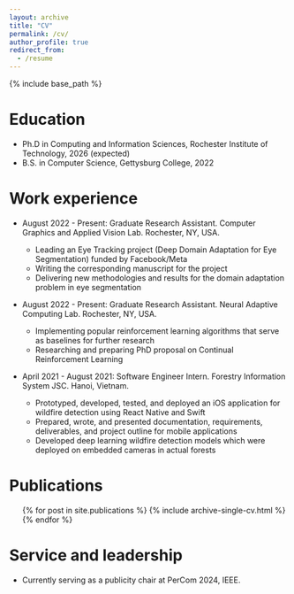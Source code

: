```yaml
---
layout: archive
title: "CV"
permalink: /cv/
author_profile: true
redirect_from:
  - /resume
---
```


{% include base_path %}

Education
======
* Ph.D in Computing and Information Sciences, Rochester Institute of Technology, 2026 (expected)
* B.S. in Computer Science, Gettysburg College, 2022

Work experience
======

* August 2022 - Present: Graduate Research Assistant. Computer Graphics and Applied Vision Lab. Rochester, NY, USA.
  * Leading an Eye Tracking project (Deep Domain Adaptation for Eye Segmentation) funded by Facebook/Meta
  * Writing the corresponding manuscript for the project
  * Delivering new methodologies and results for the domain adaptation problem in eye segmentation

* August 2022 - Present: Graduate Research Assistant. Neural Adaptive Computing Lab. Rochester, NY, USA.
  * Implementing popular reinforcement learning algorithms that serve as baselines for further research
  * Researching and preparing PhD proposal on Continual Reinforcement Learning

* April 2021 - August 2021: Software Engineer Intern. Forestry Information System JSC. Hanoi, Vietnam.
  * Prototyped, developed, tested, and deployed an iOS application for wildfire detection using React Native and Swift
  * Prepared, wrote, and presented documentation, requirements, deliverables, and project outline for mobile applications
  * Developed deep learning wildfire detection models which were deployed on embedded cameras in actual forests


<!-- * Summer 2015: Research Assistant
  * Github University
  * Duties included: Tagging issues
  * Supervisor: Professor Git -->

<!-- * Fall 2015: Research Assistant
  * Github University
  * Duties included: Merging pull requests
  * Supervisor: Professor Hub -->
  
<!-- Skills
======
* Skill 1
* Skill 2
  * Sub-skill 2.1
  * Sub-skill 2.2
  * Sub-skill 2.3
* Skill 3 -->

Publications
======
  <ul>{% for post in site.publications %}
    {% include archive-single-cv.html %}
  {% endfor %}</ul>
  
<!-- Talks
======
  <ul>{% for post in site.talks %}
    {% include archive-single-talk-cv.html %}
  {% endfor %}</ul> -->
<!--   
Teaching
======
  <ul>{% for post in site.teaching %}
    {% include archive-single-cv.html %}
  {% endfor %}</ul> -->
  
Service and leadership
======
* Currently serving as a publicity chair at PerCom 2024, IEEE.
